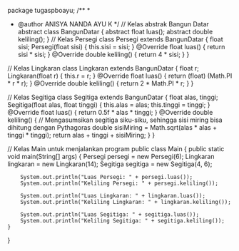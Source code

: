 package tugaspboayu;
/**
 *
 * @author ANISYA NANDA AYU K
 */
// Kelas abstrak Bangun Datar
abstract class BangunDatar {
    abstract float luas();
    abstract double keliling();
}
// Kelas Persegi
class Persegi extends BangunDatar {
    float sisi;
    Persegi(float sisi) {
        this.sisi = sisi;
    }
    @Override
    float luas() {
        return sisi * sisi;
    }
    @Override
    double keliling() {
        return 4 * sisi;
    }
}

// Kelas Lingkaran
class Lingkaran extends BangunDatar {
    float r;
    Lingkaran(float r) {
        this.r = r;
    }
    @Override
    float luas() {
        return (float) (Math.PI * r * r);
    }
    @Override
    double keliling() {
        return 2 * Math.PI * r;
    }
}

// Kelas Segitiga
class Segitiga extends BangunDatar {
    float alas, tinggi;
    Segitiga(float alas, float tinggi) {
        this.alas = alas;
        this.tinggi = tinggi;
    }
    @Override
    float luas() {
        return 0.5f * alas * tinggi;
    }
    @Override
    double keliling() {
        // Mengasumsikan segitiga siku-siku, sehingga sisi miring bisa dihitung dengan Pythagoras
        double sisiMiring = Math.sqrt(alas * alas + tinggi * tinggi);
        return alas + tinggi + sisiMiring;
    }
}

// Kelas Main untuk menjalankan program
public class Main {
    public static void main(String[] args) {
        Persegi persegi = new Persegi(6);
        Lingkaran lingkaran = new Lingkaran(14);
        Segitiga segitiga = new Segitiga(4, 6);

        System.out.println("Luas Persegi: " + persegi.luas());
        System.out.println("Keliling Persegi: " + persegi.keliling());

        System.out.println("Luas Lingkaran: " + lingkaran.luas());
        System.out.println("Keliling Lingkaran: " + lingkaran.keliling());

        System.out.println("Luas Segitiga: " + segitiga.luas());
        System.out.println("Keliling Segitiga: " + segitiga.keliling());
    }
}
